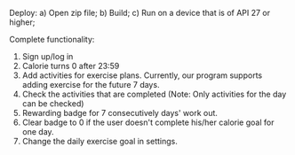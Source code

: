 Deploy: 
a) Open zip file;
b) Build;
c) Run on a device that is of API 27 or higher; 

Complete functionality: 
1) Sign up/log in
2) Calorie turns 0 after 23:59
3) Add activities for exercise plans. Currently, our program supports adding exercise for the future 7 days.
4) Check the activities that are completed (Note: Only activities for the day can be checked)
5) Rewarding badge for 7 consecutively days' work out.
6) Clear badge to 0 if the user doesn't complete his/her calorie goal for one day.
7) Change the daily exercise goal in settings.